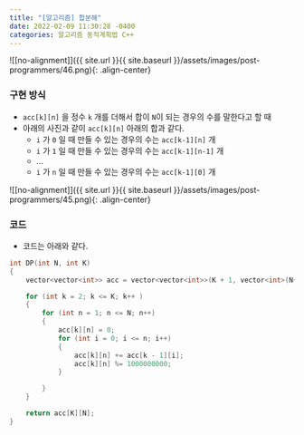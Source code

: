 ```yaml
---
title: "[알고리즘] 합분해"
date: 2022-02-09 11:30:28 -0400
categories: 알고리즘 동적계획법 C++
---
```


![[no-alignment]]({{ site.url }}{{ site.baseurl }}/assets/images/post-programmers/46.png){: .align-center}


### 구현 방식

- `acc[k][n]` 을 정수 `k` 개를 더해서 합이 `N`이 되는 경우의 수를 말한다고 할 때
- 아래의 사진과 같이 `acc[k][n]` 아래의 합과 같다.
    - `i` 가 `0` 일 때 만들 수 있는 경우의 수는 `acc[k-1][n]` 개
    - `i` 가 `1` 일 때 만들 수 있는 경우의 수는 `acc[k-1][n-1]` 개
    - ...
    - `i` 가 `n` 일 때 만들 수 있는 경우의 수는 `acc[k-1][0]` 개

![[no-alignment]]({{ site.url }}{{ site.baseurl }}/assets/images/post-programmers/45.png){: .align-center}


### 코드

- 코드는 아래와 같다. 

```cpp
int DP(int N, int K)
{
    vector<vector<int>> acc = vector<vector<int>>(K + 1, vector<int>(N+1,1));

    for (int k = 2; k <= K; k++ )
    {
        for (int n = 1; n <= N; n++)
        {
            acc[k][n] = 0;
            for (int i = 0; i <= n; i++)
            {
                acc[k][n] += acc[k - 1][i];
                acc[k][n] %= 1000000000;
            }

        }
    }

    return acc[K][N];
}
```